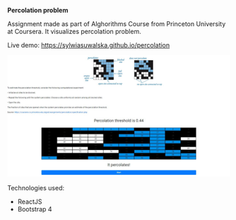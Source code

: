 
 **Percolation problem**
 
 
Assignment made as part of Alghorithms Course from Princeton University at Coursera. It visualizes percolation problem.

Live demo:  https://sylwiasuwalska.github.io/percolation


![View of project](view.JPG)

 Technologies used:
 - ReactJS
 - Bootstrap 4
 


               



